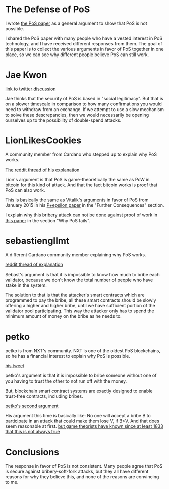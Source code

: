 The Defense of PoS
========

I wrote [the PoS paper](https://github.com/zack-bitcoin/amoveo/blob/master/docs/other_blockchains/proof_of_stake.md) as a general argument to show that PoS is not possible.

I shared the PoS paper with many people who have a vested interest in PoS technology, and I have received different responses from them. The goal of this paper is to collect the various arguments in favor of PoS together in one place, so we can see why different people believe PoS can still work.


Jae Kwon
========

[link to twitter discussion](https://twitter.com/jaekwon/status/1163205417020735488?s=20)

Jae thinks that the security of PoS is based in "social legitimacy".
But that is on a slower timescale in comparison to how many confirmations you would need to withdraw from an exchange.
If we attempt to use a slow mechanism to solve these descrepancies, then we would necessarily be opening ourselves up to the possibility of double-spend attacks.

LionLikesCookies
========

A community member from Cardano who stepped up to explain why PoS works.

[The reddit thread of his explanation](https://www.reddit.com/r/CryptoCurrency/comments/cy4i6l/i_attempted_to_show_that_cardano_ouroboros_is_not/)

Lion's argument is that PoS is game-theoretically the same as PoW in bitcoin for this kind of attack. And that the fact bitcoin works is proof that PoS can also work.

This is basically the same as Vitalik's arguments in favor of PoS from January 2015 in his [P+epsilon paper](https://blog.ethereum.org/2015/01/28/p-epsilon-attack/) in the "Further Consequences" section.

I explain why this bribery attack can not be done against proof of work in [this paper](https://github.com/zack-bitcoin/amoveo/blob/master/docs/other_blockchains/proof_of_stake.md) in the section "Why PoS fails".

sebastiengllmt
========

A different Cardano community member explaining why PoS works.

[reddit thread of explanation](https://www.reddit.com/r/cardano/comments/cy52ab/i_attempted_to_use_math_to_show_that_cardanos/)

Sebast's argument is that it is impossible to know how much to bribe each validator, because we don't know the total number of people who have stake in the system.

The solution to that is that the attacker's smart contracts which are programmed to pay the bribe, all these smart contracts should be slowly offering a higher and higher bribe, until we have sufficient portion of the validator pool participating. This way the attacker only has to spend the minimum amount of money on the bribe as he needs to.


petko
=======

petko is from NXT's community. NXT is one of the oldest PoS blockchains, so he has a financial interest to explain why PoS is possible.

[his tweet](https://twitter.com/petkodp/status/1168596724312662017?s=20)

petko's argument is that it is impossible to bribe someone without one of you having to trust the other to not run off with the money.

But, blockchain smart contract systems are exactly designed to enable trust-free contracts, including bribes.


[petko's second argument](https://twitter.com/petkodp/status/1168553666124664832?s=20)

His argument this time is basically like: No one will accept a bribe B to participate in an attack that could make them lose V, if B<V.
And that does seem reasonable at first. [but game theorists have known since at least 1833 that this is not always true](https://github.com/zack-bitcoin/amoveo/blob/master/docs/basics/market_failure.md)


Conclusions
========

The response in favor of PoS is not consistent.
Many people agree that PoS is secure against bribery-soft-fork attacks, but they all have different reasons for why they believe this, and none of the reasons are convincing to me.